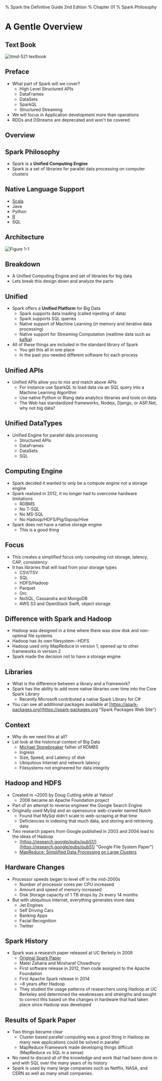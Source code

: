 % Spark the Definitive Guide 2nd Edition
% Chapter 01
% Spark Philosophy

# A Gentle Overview

## Text Book

![*itmd-521 textbook*](../images/spark-book.png)

## Preface

- What part of Spark will we cover?
  - High Level Structured APIs
  - DataFrames
  - DataSets
  - SparkQL
  - Structured Streaming
- We will focus in Application development more than operations
- RDDs and DStreams are deprecated and won't be covered

## Overview

## Spark Philosophy

- Spark is a **Unified Computing Engine**
- Spark is a set of libraries for parallel data processing on computer clusters

## Native Language Support

- [Scala](https://en.wikipedia.org/wiki/Scala_\(programming_language\) "Scala programming language wikipedia page")
- Java
- Python
- [R](https://en.wikipedia.org/wiki/R_\(programming_language\) "R programming language wikipedia page")
- SQL

## Architecture

![*Figure 1-1*](../images/fig1-1.png "figure 1-1")

## Breakdown

- A Unified Computing Engine and set of libraries for big data
- Lets break this design down and analyze the parts

## Unified

- Spark offers a **Unified Platform** for Big Data
  - Spark supports data loading (called injesting of data)
  - Spark supports SQL queries
  - Native support of Machine Learning (in memory and iterative data processing)
  - Native support for Streaming Computation (realtime data such as [kafka](https://kafka.apache.org "Kafka apache web page"))
- All of these things are included in the standard library of Spark
  - You get this all in one place
  - In the past you needed different software for each process

## Unified APIs

- Unified APIs allow you to mix and match above APIs
  - For instance use SparkQL to load data via an SQL query into a Machine Learning Algorithm
  - Use native Python or Rlang data analytics libraries and tools on data
  - The Web has standardized frameworks, Nodejs, Django, or ASP.Net, why not big data?

## Unified DataTypes

- Unified Engine for parallel data processing
  - Structured APIs
  - DataFrames
  - DataSets
  - SQL

## Computing Engine

- Spark decided it wanted to only be a compute engine not a storage engine
- Spark realized in 2012, it no longer had to overcome hardware limitations
  - RDBMS
  - No T-SQL
  - No MS-SQL
  - No Hadoop/HDFS/Pig/Sqoop/Hive
- Spark does not have a native storage engine
  - This is a good thing
  
## Focus

- This creates a simplified focus only computing not storage, latency, CAP, consistency
- It has libraries that will load from your storage types
  - CSV/TSV
  - SQL
  - HDFS/Hadoop
  - Parquet
  - Orc
  - NoSQL, Cassandra and MongoDB
  - AWS S3 and OpenStack Swift, object storage

## Difference with Spark and Hadoop

- Hadoop was designed in a time where there was slow disk and non-optimal file systems
- Hadoop has its own filesystem--HDFS
- Hadoop used only MapReduce in version 1, opened up to other frameworks in version 2
- Spark made the decision not to have a storage engine

## Libraries

- What is the difference between a library and a framework?
- Spark has the ability to add more native libraries over time into the Core Spark Library
  - Recently Microsoft contributed a native Spark Library for C#
- You can see all additional packages available at [https://spark-packages.org](https://spark-packages.org "Spark Packages Web Site")

## Context

- Why do we need this at all?
- Let look at the historical context of Big Data
  - [Michael Stonebreaker](https://en.wikipedia.org/wiki/Michael_Stonebraker "Michael_Stonebraker wiki page") father of RDMBS
  - Ingress
  - Size, Speed, and Latency of disk
  - Ubiquitous Internet and network latency
  - Filesystems not engineered for data integrity

## Hadoop and HDFS

- Created in ~2005 by Doug Cutting while at Yahoo!
  - 2006 became an Apache Foundation project
- Part of an attempt to reverse engineer the Google Search Engine
- Originally used MySql and an opensource web-crawler named Nutch
  - Found that MySql didn't scale to web-scraping at that time
  - Deficiencies in indexing that much data, and storing and retrieving data
- Two research papers from Google published in 2003 and 2004 lead to the ideas of Hadoop
  - [https://research.google/pubs/pub51/](https://research.google/pubs/pub51/ "Google File System Paper")
  - [MapReduce: Simplified Data Processing on Large Clusters](https://research.google/pubs/pub62/ "MapReduce Paper")

## Hardware Changes

- Processor speeds began to level off in the mid-2000s
  - Number of processor cores per CPU increased
  - Amount and speed of memory increased
  - Disk Storage capacity of 1 TB drops by 2x every 14 months
- But with ubiquitous internet, everything generates more data
  - Jet Engines
  - Self Driving Cars
  - Banking Apps
  - Facial Recognition
  - Twitter

## Spark History
- Spark was a research paper released at UC Berkely in 2009
  - [Original Spark Paper](https://www.usenix.org/system/files/conference/nsdi12/nsdi12-final138.pdf "Link to Original Spark Paper")
  - Matei Zaharia and Mosharaf Chowdhury
  - First software release in 2012, then code assigned to the Apache Foundation
  - First Apache Spark release in 2014
  - ~8 years after Hadoop
  - They studied the usage patterns of researchers using Hadoop at UC Berkeley and determined the weaknesses and strengths and sought to correct this based on the changes in hardware that had taken place since Hadoop was developed

## Results of Spark Paper

- Two things became clear
  - Cluster based parallel computing was a good thing in Hadoop as many new applications could be solved in parallel
  - MapReduce Framework made developing things difficult (MapReduce vs SQL in a sense)
- No need to discard all of the knowledge and work that had been done in and with SQL over the many years of its history
- Spark is used by many large companies such as Netflix, NASA, and CERN as well as many small companies.

